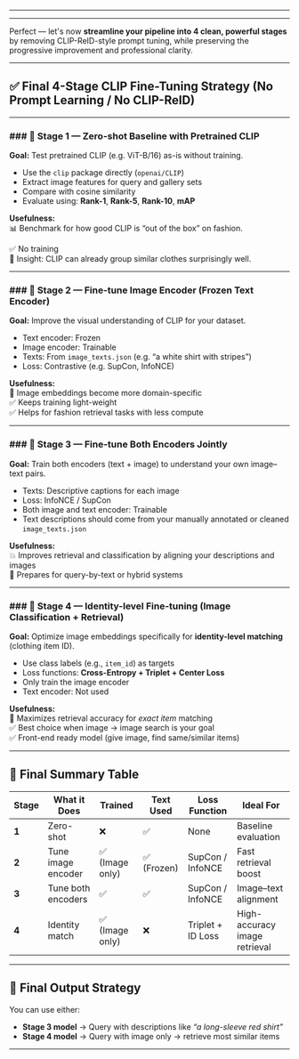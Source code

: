 
***
***

Perfect — let's now **streamline your pipeline into 4 clean, powerful stages** by removing CLIP-ReID-style prompt tuning, while preserving the progressive improvement and professional clarity.

---

## ✅ **Final 4-Stage CLIP Fine-Tuning Strategy (No Prompt Learning / No CLIP-ReID)**

---

### ### 🎯 **Stage 1 — Zero-shot Baseline with Pretrained CLIP**
**Goal:** Test pretrained CLIP (e.g. ViT-B/16) as-is without training.

- Use the `clip` package directly (`openai/CLIP`)
- Extract image features for query and gallery sets
- Compare with cosine similarity
- Evaluate using: **Rank-1**, **Rank-5**, **Rank-10**, **mAP**

**Usefulness:**  
📊 Benchmark for how good CLIP is “out of the box” on fashion.

✅ No training  
🧠 Insight: CLIP can already group similar clothes surprisingly well.

---

### ### 🎯 **Stage 2 — Fine-tune Image Encoder (Frozen Text Encoder)**
**Goal:** Improve the visual understanding of CLIP for your dataset.

- Text encoder: Frozen
- Image encoder: Trainable
- Texts: From `image_texts.json` (e.g. “a white shirt with stripes”)
- Loss: Contrastive (e.g. SupCon, InfoNCE)

**Usefulness:**  
🎯 Image embeddings become more domain-specific  
✅ Keeps training light-weight  
✅ Helps for fashion retrieval tasks with less compute

---

### ### 🎯 **Stage 3 — Fine-tune Both Encoders Jointly**
**Goal:** Train both encoders (text + image) to understand your own image–text pairs.

- Texts: Descriptive captions for each image  
- Loss: InfoNCE / SupCon  
- Both image and text encoder: Trainable  
- Text descriptions should come from your manually annotated or cleaned `image_texts.json`

**Usefulness:**  
💥 Improves retrieval and classification by aligning your descriptions and images  
🎯 Prepares for query-by-text or hybrid systems

---

### ### 🎯 **Stage 4 — Identity-level Fine-tuning (Image Classification + Retrieval)**
**Goal:** Optimize image embeddings specifically for **identity-level matching** (clothing item ID).

- Use class labels (e.g., `item_id`) as targets
- Loss functions: **Cross-Entropy + Triplet + Center Loss**
- Only train the image encoder
- Text encoder: Not used

**Usefulness:**  
🎯 Maximizes retrieval accuracy for *exact item* matching  
✅ Best choice when image → image search is your goal  
✅ Front-end ready model (give image, find same/similar items)

---

## 🔁 **Final Summary Table**

| Stage | What it Does | Trained | Text Used | Loss Function | Ideal For |
|-------|---------------|---------|-----------|----------------|-----------|
| **1** | Zero-shot | ❌ | ✅ | None | Baseline evaluation |
| **2** | Tune image encoder | ✅ (Image only) | ✅ (Frozen) | SupCon / InfoNCE | Fast retrieval boost |
| **3** | Tune both encoders | ✅ | ✅ | SupCon / InfoNCE | Image–text alignment |
| **4** | Identity match | ✅ (Image only) | ❌ | Triplet + ID Loss | High-accuracy image retrieval |

---

## 🚀 Final Output Strategy
You can use either:
- **Stage 3 model** → Query with descriptions like *“a long-sleeve red shirt”*
- **Stage 4 model** → Query with image only → retrieve most similar items

---